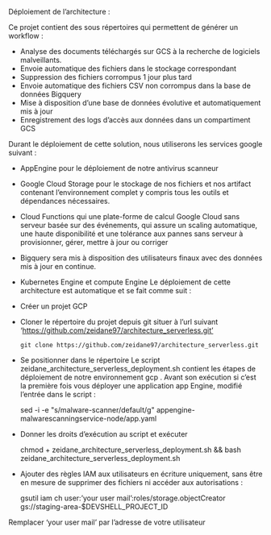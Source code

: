 Déploiement de l’architecture : 

Ce projet contient des sous répertoires qui permettent de générer un workflow : 
-	Analyse des documents téléchargés sur GCS à la recherche de logiciels malveillants.
-	Envoie automatique des fichiers dans le stockage correspondant 
-	Suppression des fichiers corrompus 1 jour plus tard
-	Envoie automatique des fichiers CSV non corrompus dans la base de données Bigquery
-	Mise à disposition d’une base de données évolutive et automatiquement mis à jour 
-	Enregistrement des logs d’accès aux données dans un compartiment GCS


Durant le déploiement de cette solution, nous utiliserons les services google suivant : 
-	AppEngine pour le déploiement de notre antivirus scanneur 
-	Google Cloud Storage pour le stockage de nos fichiers et nos artifact contenant l’environnement complet y compris tous les outils et dépendances nécessaires. 
-	Cloud Functions qui une plate-forme de calcul Google Cloud sans serveur basée sur des événements, qui assure un scaling automatique, une haute disponibilité et une tolérance aux pannes sans serveur à provisionner, gérer, mettre à jour ou corriger
-	Bigquery sera mis à disposition des utilisateurs finaux avec des données mis à jour en continue. 
-	Kubernetes Engine et compute Engine 
Le déploiement de cette architecture est automatique et se fait comme suit : 
-	Créer un projet GCP
-	Cloner le répertoire du projet depuis git situer à l’url suivant ‘https://github.com/zeidane97/architecture_serverless.git’   
      
        git clone https://github.com/zeidane97/architecture_serverless.git

-	Se positionner dans le répertoire 
Le script zeidane_architecture_serverless_deployment.sh contient les étapes de déploiement de notre environnement gcp .
Avant son exécution si c’est la première fois vous déployer une application app Engine, modifié l’entrée dans le script : 

       sed -i -e "s/malware-scanner/default/g" appengine-malwarescanningservice-node/app.yaml

-	 Donner les droits d’exécution au script et exécuter 

       chmod + zeidane_architecture_serverless_deployment.sh && bash zeidane_architecture_serverless_deployment.sh

-	Ajouter des règles IAM aux utilisateurs en écriture uniquement, sans être en mesure de supprimer des fichiers ni accéder aux autorisations :

       gsutil iam ch user:’your user mail’:roles/storage.objectCreator gs://staging-area-$DEVSHELL_PROJECT_ID 

Remplacer ‘your user mail’ par l’adresse de votre utilisateur


